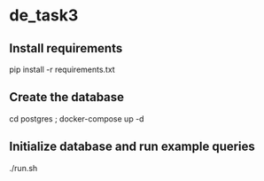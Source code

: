 # de_task3

## Install requirements
pip install -r requirements.txt

## Create the database
cd postgres ; docker-compose up -d

## Initialize database and run example queries 
./run.sh
